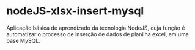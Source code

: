 # nodeJS-xlsx-insert-mysql
Aplicação básica de aprendizado da tecnologia NodeJS, cuja função é automatizar o processo de inserção de dados de planilha excel, em uma base MySQL.
